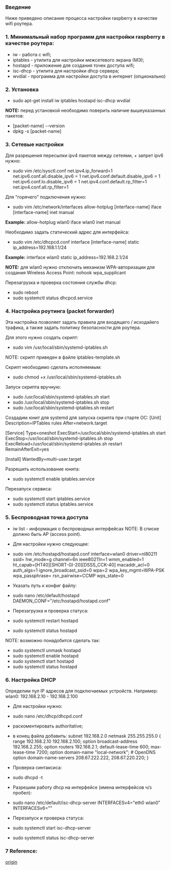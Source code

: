 ### Введение
Ниже приведено описание процесса настройки raspberry в качестве wifi роутера.

### 1. Минимальный набор программ для настройки raspberry в качестве роутера:

- iw - работа с wifi;
- iptables - утилита для настройки межсетевого экрана (МЭ);
- hostapd - приложение для создания точек доступа wifi;
- isc-dhcp - утилита для настройки dhcp сервера;
- wvdial - программа для настройки доступа в интернет (опционально)

### 2. Установка

- sudo apt-get install iw iptables hostapd isc-dhcp wvdial

**NOTE:** перед установкой необходимо поверить наличие вышеуказанных пакетов:
- [packet-name] --version
- dpkg -s [packet-name]

### 3. Сетевые настройки

Для разрешения пересылки ipv4 пакетов между сетеями, + запрет ipv6 нужно:
- sudo vim /etc/sysctl.conf
	net.ipv4.ip_forward=1
	net.ipv6.conf.all.disable_ipv6 = 1
	net.ipv6.conf.default.disable_ipv6 = 1
	net.ipv6.conf.lo.disable_ipv6 = 1
	net.ipv4.conf.default.rp_filter=1
	net.ipv4.conf.all.rp_filter=1

Для "горячего" подключения нужно:
- sudo vim /etc/network/interfaces
	allow-hotplug [interface-name]
	iface [interface-name] inet manual

**Example:**
	allow-hotplug wlan0
	iface wlan0 inet manual

Необходимо задать статический адрес для интерфейса:
- sudo vim /etc/dhcpcd.conf
	interface [interface-name]
	static ip_address=192.168.1.1/24

**Example:**
	interface wlan0
	static ip_address=192.168.2.1/24

**NOTE:** для wlan0 нужно отключить механизм WPA-авторизации для создания 
Wireless Access Point: nohook wpa_supplicant

Перезагрузка и проверка состояния службы dhcp:
- sudo reboot
- sudo systemctl status dhcpcd.service

### 4. Настройка роутинга (packet forwarder)

Эта настройка позволяет задать правила для входящего / исходайего трафика, а 
также задать политику безопасности для роутера.

Для этого нужно создать скрипт:
- sudo vim /usr/local/sbin/systemd-iptables.sh

NOTE: скрипт приведен в файле iptables-template.sh

Скрипт необходимо сделать исполняемым:
- sudo chmod +x /usr/local/sbin/systemd-iptables.sh

Запуск скрипта вручную:
- sudo /usr/local/sbin/systemd-iptables.sh start
- sudo /usr/local/sbin/systemd-iptables.sh stop
- sudo /usr/local/sbin/systemd-iptables.sh restart

Создадим юнит для systemd для запуска скрипта при старте ОС:
[Unit]
Description=IPTables rules
After=network.target

[Service]
Type=oneshot
ExecStart=/usr/local/sbin/systemd-iptables.sh start
ExecStop=/usr/local/sbin/systemd-iptables.sh stop
ExecReload=/usr/local/sbin/systemd-iptables.sh restart
RemainAfterExit=yes

[Install]
WantedBy=multi-user.target

Разрешить использование юнита:
- sudo systemctl enable iptables.service

Перезапуск сервиса:
- sudo systemctl start iptables.service
- sudo systemctl status iptables.service

### 5. Беспроводная точка доступа

- iw list - информация о беспроводных интерфейсах
NOTE: В списке должно быть AP (access point).

- Для настройки нужно следующее:
- sudo vim /etc/hostapd/hostapd.conf
	interface=wlan0
	driver=nl80211
	ssid=<network-name>
	hw_mode=g
	channel=6n
	ieee80211n=1
	wmm_enabled=1
	ht_capab=[HT40][SHORT-GI-20][DSSS_CCK-40]
	macaddr_acl=0
	auth_algs=1
	ignore_broadcast_ssid=0
	wpa=2
	wpa_key_mgmt=WPA-PSK
	wpa_passphrase=<password>
	rsn_pairwise=CCMP
	wps_state=0

- Указать путь к конфиг файлу:
- sudo nano /etc/default/hostapd
	DAEMON_CONF="/etc/hostapd/hostapd.conf"

- Перезагрузка и проверка статуса:
- sudo systemctl restart hostapd
- sudo systemctl status hostapd

NOTE: возможно понадобится сделать так:
- sudo systemctl unmask hostapd
- sudo systemctl enable hostapd
- sudo systemctl start hostapd
- sudo systemctl status hostapd

### 6. Настройка DHCP

Определим пул IP адресов для подключаемых устройств.
Например: wlan0: 192.168.2.10 - 192.168.2.100

- Для настройки нужно:
- sudo nano /etc/dhcp/dhcpd.conf
- раскоментировать authoritative;
- в конец файла добавить:
		subnet 192.168.2.0 netmask 255.255.255.0
		{
 			range 192.168.2.10 192.168.2.100;
 			option broadcast-address 192.168.2.255;
 			option routers 192.168.2.1;
 			default-lease-time 600; 
 			max-lease-time 7200;
 			option domain-name "local-network";
 			# OpenDNS
 			option domain-name-servers 208.67.222.222, 208.67.220.220;
		}

- Проверка синтаксиса:
- sudo dhcpd -t

- Разрешим работу dhcp на интерфейсе (имена интерфейсов ч/з пробел):
- sudo nano /etc/default/isc-dhcp-server
	INTERFACESv4="eth0 wlan0"
	INTERFACESv6=""
- Перезапуск и проверка статуса:
- sudo systemctl start isc-dhcp-server
- sudo systemctl status isc-dhcp-server

### 7 Reference:

[origin](https://ph0en1x.net/105-raspberry-pi-handmade-server-router-software.html#raspberry-pi-start-config)
